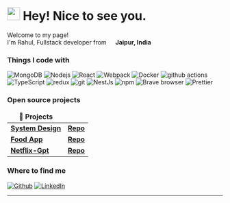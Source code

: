 <h1><img src="https://emojis.slackmojis.com/emojis/images/1531849430/4246/blob-sunglasses.gif?1531849430" width="30"/> Hey! Nice to see you.</h1>


<p>Welcome to my page! </br> I'm Rahul, Fullstack developer from <img src="https://cdn-icons-png.flaticon.com/128/330/330439.png" width="13"/> <b>Jaipur, India</b>
<h3>Things I code with</h3>
<p>
    <img alt="MongoDB" src="https://img.shields.io/badge/-MongoDB-13aa52?style=flat-square&logo=mongodb&logoColor=white" />
  <img alt="Nodejs" src="https://img.shields.io/badge/-Nodejs-43853d?style=flat-square&logo=Node.js&logoColor=white" />
  <img alt="React" src="https://img.shields.io/badge/-React-45b8d8?style=flat-square&logo=react&logoColor=white" />
  <img alt="Webpack" src="https://img.shields.io/badge/-Webpack-8DD6F9?style=flat-square&logo=webpack&logoColor=white" /> 
  <img alt="Docker" src="https://img.shields.io/badge/-Docker-46a2f1?style=flat-square&logo=docker&logoColor=white" />
  <img alt="github actions" src="https://img.shields.io/badge/-Github_Actions-2088FF?style=flat-square&logo=github-actions&logoColor=white" />
  <img alt="TypeScript" src="https://img.shields.io/badge/-TypeScript-007ACC?style=flat-square&logo=typescript&logoColor=white" />
  <img alt="redux" src="https://img.shields.io/badge/-Redux-764ABC?style=flat-square&logo=redux&logoColor=white" />
  <img alt="git" src="https://img.shields.io/badge/-Git-F05032?style=flat-square&logo=git&logoColor=white" />
  <img alt="NestJs" src="https://img.shields.io/badge/-NestJs-ea2845?style=flat-square&logo=nestjs&logoColor=white" />  
  <img alt="npm" src="https://img.shields.io/badge/-NPM-CB3837?style=flat-square&logo=npm&logoColor=white" /> 
  <img alt="Brave browser" src="https://img.shields.io/badge/-Brave_Browser-FB542B?style=flat-square&logo=brave&logoColor=white" /> 
  <img alt="Prettier" src="https://img.shields.io/badge/-Prettier-F7B93E?style=flat-square&logo=prettier&logoColor=white" />
</p>
<h3>Open source projects</h3>
<table>
  <thead align="center">
    <tr border: none;>
      <td><b>🎁 Projects</b></td>
    </tr>
  </thead>
  <tbody>
    <tr>
      <td><a href="https://system-design-app.vercel.app/"><b>System Design</b></a></td>
      <td><a href="https://github.com/rahul-yadav-dev/system-design-app"><b>Repo</b></a></td>
    </tr>
    <tr>
      <td><a href="https://food-ordering-app-gold.vercel.app"><b>Food App</b></a></td>
      <td><a href="https://github.com/rahulyadav3766/Food-Ordering-App"><b>Repo</b></a></td>
    </tr>
    <tr>
      <td><a href="https://netflix-gpt-rouge.vercel.app/"><b>Netflix-Gpt</b></a></td>
      <td><a href="https://github.com/rahulyadav3766/netflix-gpt"><b>Repo</b></a></td>	  
    </tr>
  </tbody>
</table>

<h3>Where to find me</h3>
<p><a href="https://github.com/rahulyadav3766" target="_blank"><img alt="Github" src="https://img.shields.io/badge/GitHub-%2312100E.svg?&style=for-the-badge&logo=Github&logoColor=white" /></a> <a href="https://www.linkedin.com/in/rahul-yadav-dev/" target="_blank"><img alt="LinkedIn" src="https://img.shields.io/badge/linkedin-%230077B5.svg?&style=for-the-badge&logo=linkedin&logoColor=white" /></a> 
</p>

------------
